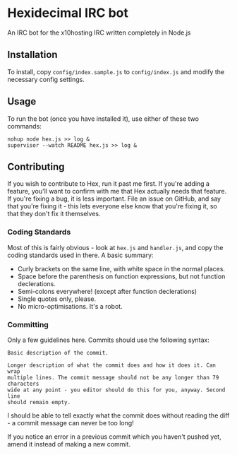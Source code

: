 # Hexidecimal IRC bot ##

An IRC bot for the x10hosting IRC written completely in Node.js

## Installation ##

To install, copy `config/index.sample.js` to `config/index.js` and modify
the necessary config settings.


## Usage ##

To run the bot (once you have installed it), use either of these two commands:

```
nohup node hex.js >> log &
supervisor --watch README hex.js >> log &
```


## Contributing ##

If you wish to contribute to Hex, run it past me first. If you're adding a
feature, you'll want to confirm with me that Hex actually needs that feature.
If you're fixing a bug, it is less important. File an issue on GitHub, and say
that you're fixing it - this lets everyone else know that you're fixing it, so
that they don't fix it themselves.


### Coding Standards ###

Most of this is fairly obvious - look at `hex.js` and `handler.js`, and copy
the coding standards used in there. A basic summary:

* Curly brackets on the same line, with white space in the normal places.
* Space before the parenthesis on function expressions, but not function declerations.
* Semi-colons everywhere! (except after function declerations)
* Single quotes only, please.
* No micro-optimisations. It's a robot.


### Committing ###

Only a few guidelines here. Commits should use the following syntax:

```
Basic description of the commit.

Longer description of what the commit does and how it does it. Can wrap
multiple lines. The commit message should not be any longer than 79 characters
wide at any point - you editor should do this for you, anyway. Second line
should remain empty.
```

I should be able to tell exactly what the commit does without reading the
diff - a commit message can never be too long!

If you notice an error in a previous commit which you haven't pushed yet,
amend it instead of making a new commit.
